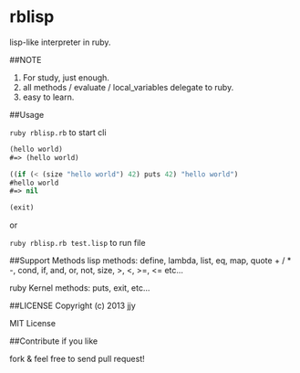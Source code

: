 rblisp
======

lisp-like interpreter in ruby.

##NOTE
1. For study, just enough.
2. all methods / evaluate / local\_variables delegate to ruby.
3. easy to learn.

##Usage

`ruby rblisp.rb` to start cli

```lisp
(hello world) 
#=> (hello world)

((if (< (size "hello world") 42) puts 42) "hello world")
#hello world
#=> nil

(exit)
```

or

`ruby rblisp.rb test.lisp` to run file

##Support Methods
lisp methods: define, lambda, list, eq, map, quote + / * -, cond, if, and, or, not, size, >, <, >=, <= etc...

ruby Kernel methods: puts, exit, etc...

##LICENSE
Copyright (c) 2013 jjy

MIT License

##Contribute
if you like

fork & feel free to send pull request!
